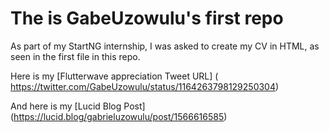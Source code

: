 # The is GabeUzowulu's first repo

As part of my StartNG internship, I was asked to create my CV in HTML, 
as seen in the first file in this repo.

Here is my [Flutterwave appreciation Tweet URL] ( https://twitter.com/GabeUzowulu/status/1164263798129250304)

And here is my [Lucid Blog Post] (https://lucid.blog/gabrieluzowulu/post/1566616585)